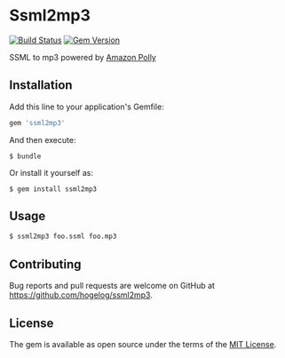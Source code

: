 # Ssml2mp3
[![Build Status](https://travis-ci.org/hogelog/ssml2mp3.svg?branch=master)](https://travis-ci.org/hogelog/ssml2mp3)
[![Gem Version](https://badge.fury.io/rb/ssml2mp3.svg)](http://badge.fury.io/rb/ssml2mp3)

SSML to mp3 powered by [Amazon Polly](https://aws.amazon.com/polly/)

## Installation

Add this line to your application's Gemfile:

```ruby
gem 'ssml2mp3'
```

And then execute:

    $ bundle

Or install it yourself as:

    $ gem install ssml2mp3

## Usage

```bash
$ ssml2mp3 foo.ssml foo.mp3
```

## Contributing

Bug reports and pull requests are welcome on GitHub at https://github.com/hogelog/ssml2mp3.


## License

The gem is available as open source under the terms of the [MIT License](http://opensource.org/licenses/MIT).

